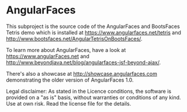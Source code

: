 AngularFaces
============

This subproject is the source code of the AngularFaces and BootsFaces Tetris demo which is installed at
https://www.angularfaces.net/tetris and http://www.bootsfaces.net/AngularTetrisOnBootsFaces/.

To learn more about AngularFaces, have a look at https://www.angularFaces.net and http://www.beyondjava.net/blog/angularfaces-jsf-beyond-ajax/.

There's also a showcase at http://showcase.angularfaces.com demonstrating the older version of AngularFaces 1.0.

Legal disclaimer:
As stated in the Licence conditions, the software is provided on a "as is" basis, without warranties or conditions of any kind. Use at own risk. Read the license file for the details.

